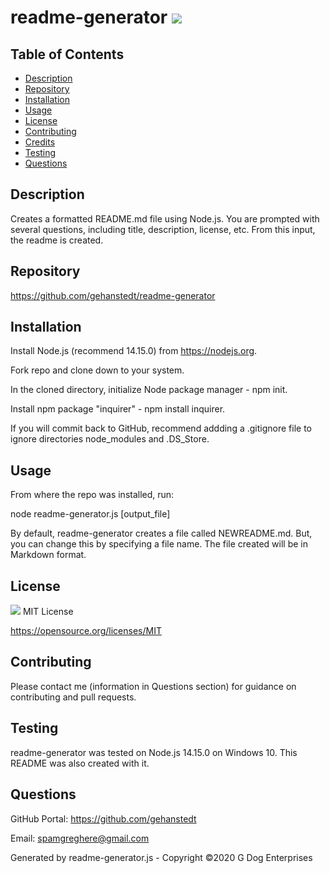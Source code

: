 # readme-generator <img src="https://img.shields.io/badge/License-MIT-yellow.svg">
    
## Table of Contents
* [Description](#description)
* [Repository](#repository)
* [Installation](#installation)
* [Usage](#usage)
* [License](#license)
* [Contributing](#contributing)
* [Credits](#credits)
* [Testing](#testing)
* [Questions](#questions)

## Description
Creates a formatted README.md file using Node.js.  You are prompted with several questions, including title, description, license, etc.  From this input, the readme is created.

## Repository
https://github.com/gehanstedt/readme-generator

## Installation
Install Node.js (recommend 14.15.0) from https://nodejs.org.  

Fork repo and clone down to your system.  

In the cloned directory, initialize Node package manager - npm init.  

Install npm package "inquirer" - npm install inquirer.  

If you will commit back to GitHub, recommend addding a .gitignore file to ignore directories node_modules and .DS_Store. 

## Usage
From where the repo was installed, run: 

node readme-generator.js [output_file]

By default, readme-generator creates a file called NEWREADME.md.  But, you can change this by specifying a file name.  The file created will be in Markdown format.

## License
<img src="https://img.shields.io/badge/License-MIT-yellow.svg"> MIT License

https://opensource.org/licenses/MIT

## Contributing
Please contact me (information in Questions section) for guidance on contributing and pull requests.

## Testing
readme-generator was tested on Node.js 14.15.0 on Windows 10.  This README was also created with it.

## Questions
GitHub Portal:  https://github.com/gehanstedt

Email:  spamgreghere@gmail.com

Generated by readme-generator.js - Copyright ©2020 G Dog Enterprises
      
